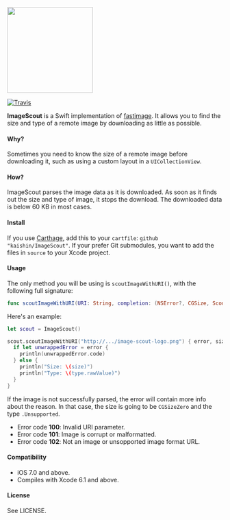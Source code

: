 <img src="https://dl.dropboxusercontent.com/u/148921/assets/image-scout-logo.png" width="200" />

[![Travis](http://img.shields.io/travis/kaishin/ImageScout.svg?style=flat)](https://travis-ci.org/kaishin/ImageScout/)

**ImageScout** is a Swift implementation of [fastimage](https://pypi.python.org/pypi/fastimage/0.2.1).
It allows you to find the size and type of a remote image by downloading as little as possible.

#### Why?

Sometimes you need to know the size of a remote image before downloading it, such as
using a custom layout in a `UICollectionView`.

#### How?

ImageScout parses the image data as it is downloaded. As soon as it finds out the size and type of image,
it stops the download. The downloaded data is below 60 KB in most cases.

#### Install

If you use [Carthage](https://github.com/Carthage/Carthage), add this to your `cartfile`: `github "kaishin/ImageScout"`.
If your prefer Git submodules, you want to add the files in `source` to your Xcode project.

#### Usage

The only method you will be using is `scoutImageWithURI()`, with the following full signature:

```swift
func scoutImageWithURI(URI: String, completion: (NSError?, CGSize, ScoutedImageType) -> ())
```

Here's an example:

```swift
let scout = ImageScout()

scout.scoutImageWithURI("http://.../image-scout-logo.png") { error, size, type in
  if let unwrappedError = error {
    println(unwrappedError.code)
  } else {
    println("Size: \(size)")
    println("Type: \(type.rawValue)")
  }
}
```

If the image is not successfully parsed, the error will contain more info about the reason.
In that case, the size is going to be `CGSizeZero` and the type `.Unsupported`.

- Error code **100**: Invalid URI parameter.
- Error code **101**: Image is corrupt or malformatted.
- Error code **102**: Not an image or unsopported image format URL.

#### Compatibility

- iOS 7.0 and above.
- Compiles with Xcode 6.1 and above.

#### License

See LICENSE.
